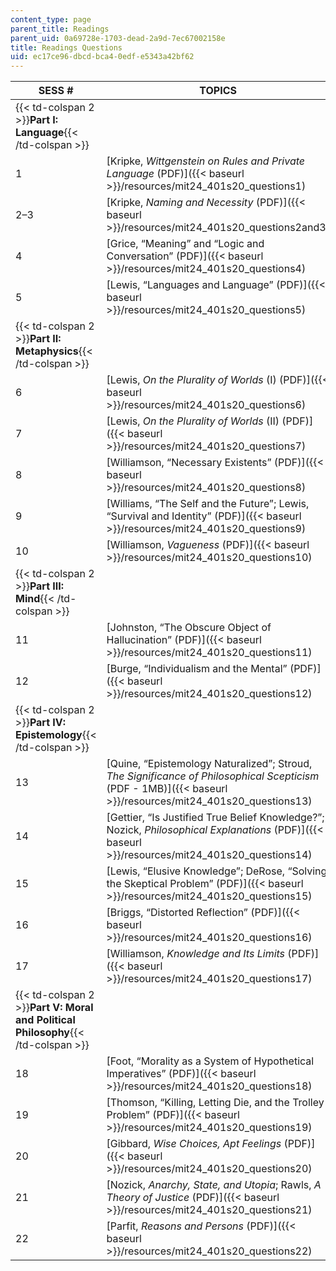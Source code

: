 ```yaml
---
content_type: page
parent_title: Readings
parent_uid: 0a69728e-1703-dead-2a9d-7ec67002158e
title: Readings Questions
uid: ec17ce96-dbcd-bca4-0edf-e5343a42bf62
---
```


| SESS # | TOPICS |
| --- | --- |
| {{< td-colspan 2 >}}**Part I: Language**{{< /td-colspan >}} ||
| 1  | [Kripke, _Wittgenstein on Rules and Private Language_ (PDF)]({{< baseurl >}}/resources/mit24_401s20_questions1) |
| 2–3 | [Kripke, _Naming and Necessity_ (PDF)]({{< baseurl >}}/resources/mit24_401s20_questions2and3) |
| 4  | [Grice, “Meaning” and “Logic and Conversation” (PDF)]({{< baseurl >}}/resources/mit24_401s20_questions4) |
| 5  | [Lewis, “Languages and Language” (PDF)]({{< baseurl >}}/resources/mit24_401s20_questions5) |
| {{< td-colspan 2 >}}**Part II: Metaphysics**{{< /td-colspan >}} ||
| 6 | [Lewis, _On the Plurality of Worlds_ (I) (PDF)]({{< baseurl >}}/resources/mit24_401s20_questions6) |
| 7 | [Lewis, _On the Plurality of Worlds_ (II) (PDF)]({{< baseurl >}}/resources/mit24_401s20_questions7) |
| 8  | [Williamson, “Necessary Existents” (PDF)]({{< baseurl >}}/resources/mit24_401s20_questions8) |
| 9 | [Williams, “The Self and the Future”; Lewis, “Survival and Identity” (PDF)]({{< baseurl >}}/resources/mit24_401s20_questions9) |
| 10  | [Williamson, _Vagueness_ (PDF)]({{< baseurl >}}/resources/mit24_401s20_questions10) |
| {{< td-colspan 2 >}}**Part III: Mind**{{< /td-colspan >}} ||
| 11  | [Johnston, “The Obscure Object of Hallucination” (PDF)]({{< baseurl >}}/resources/mit24_401s20_questions11) |
| 12 | [Burge, “Individualism and the Mental” (PDF)]({{< baseurl >}}/resources/mit24_401s20_questions12) |
| {{< td-colspan 2 >}}**Part IV: Epistemology**{{< /td-colspan >}} ||
| 13  | [Quine, “Epistemology Naturalized”; Stroud, _The Significance of Philosophical Scepticism_ (PDF - 1MB)]({{< baseurl >}}/resources/mit24_401s20_questions13) |
| 14 | [Gettier, “Is Justified True Belief Knowledge?”; Nozick, _Philosophical Explanations_ (PDF)]({{< baseurl >}}/resources/mit24_401s20_questions14) |
| 15 | [Lewis, “Elusive Knowledge”; DeRose, “Solving the Skeptical Problem” (PDF)]({{< baseurl >}}/resources/mit24_401s20_questions15) |
| 16 | [Briggs, “Distorted Reflection” (PDF)]({{< baseurl >}}/resources/mit24_401s20_questions16) |
| 17 | [Williamson, _Knowledge and Its Limits_ (PDF)]({{< baseurl >}}/resources/mit24_401s20_questions17) |
| {{< td-colspan 2 >}}**Part V: Moral and Political Philosophy**{{< /td-colspan >}} ||
| 18  | [Foot, “Morality as a System of Hypothetical Imperatives” (PDF)]({{< baseurl >}}/resources/mit24_401s20_questions18) |
| 19  | [Thomson, “Killing, Letting Die, and the Trolley Problem” (PDF)]({{< baseurl >}}/resources/mit24_401s20_questions19) |
| 20  | [Gibbard, _Wise Choices, Apt Feelings_ (PDF)]({{< baseurl >}}/resources/mit24_401s20_questions20) |
| 21 | [Nozick, _Anarchy, State, and Utopia_; Rawls, _A Theory of Justice_ (PDF)]({{< baseurl >}}/resources/mit24_401s20_questions21) |
| 22 | [Parfit, _Reasons and Persons_ (PDF)]({{< baseurl >}}/resources/mit24_401s20_questions22)
